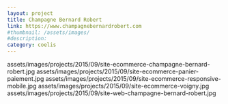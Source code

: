 ```yaml
---
layout: project
title: Champagne Bernard Robert
link: https://www.champagnebernardrobert.com
#thumbnail: /assets/images/
#description:
category: coelis
---
```


assets/images/projects/2015/09/site-ecommerce-champagne-bernard-robert.jpg
assets/images/projects/2015/09/site-ecommerce-panier-paiement.jpg
assets/images/projects/2015/09/site-ecommerce-responsive-mobile.jpg
assets/images/projects/2015/09/site-ecommerce-voigny.jpg
assets/images/projects/2015/09/site-web-champagne-bernard-robert.jpg
